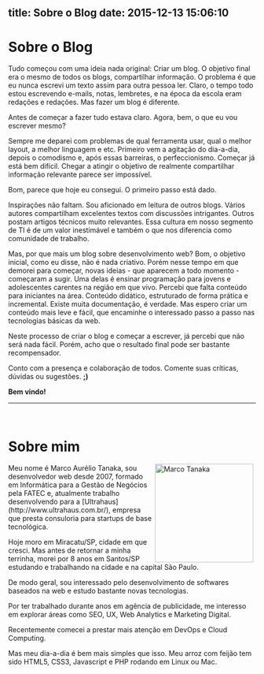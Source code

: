 title: Sobre o Blog
date: 2015-12-13 15:06:10
---

# Sobre o Blog

Tudo começou com uma ideia nada original: Criar um blog.
O objetivo final era o mesmo de todos os blogs, compartilhar informação.
O problema é que eu nunca escrevi um texto assim para outra pessoa ler. Claro, o tempo todo estou escrevendo e-mails, notas, lembretes, e na época da escola eram redações e redações.
Mas fazer um blog é diferente.

Antes de começar a fazer tudo estava claro. Agora, bem, o que eu vou escrever mesmo?

Sempre me deparei com problemas de qual ferramenta usar, qual o melhor layout, a melhor linguagem e etc.
Primeiro vem a agitação do dia-a-dia, depois o comodismo e, após essas barreiras, o perfeccionismo.
Começar já está bem difícil. Chegar a atingir o objetivo de realmente compartilhar informação relevante parece ser impossível.

Bom, parece que hoje eu consegui.
O primeiro passo está dado.

Inspirações não faltam. Sou aficionado em leitura de outros blogs.
Vários autores compartilham excelentes textos com discussões intrigantes.
Outros postam artigos técnicos muito relevantes.
Essa cultura em nosso segmento de TI é de um valor inestimável e também o que nos diferencia como comunidade de trabalho.

Mas, por que mais um blog sobre desenvolvimento web?
Bom, o objetivo inicial, como eu disse, não é nada criativo.
Porém nesse tempo em que demorei para começar, novas ideias - que aparecem a todo momento - começaram a sugir.
Uma delas é ensinar programação para jovens e adolescentes carentes na região em que vivo.
Percebi que falta conteúdo para iniciantes na área. Conteúdo didático, estruturado de forma prática e incremental.
Existe muita documentação, é verdade. Mas espero criar um conteúdo mais leve e fácil, que encaminhe o interessado passo a passo nas tecnologias básicas da web.

Neste processo de criar o blog e começar a escrever, já percebi que não será nada fácil.
Porém, acho que o resultado final pode ser bastante recompensador.

Conto com a presença e colaboração de todos.
Comente suas críticas, dúvidas ou sugestões. **;)**

**Bem vindo!**

---
&nbsp;
 
# Sobre mim

<img src="/images/marco-tanaka.jpg" alt="Marco Tanaka" align="right" width="200" hspace="5">
Meu nome é Marco Aurélio Tanaka, sou desenvolvedor web desde 2007,
formado em Informática para a Gestão de Negócios pela FATEC e,
atualmente trabalho desenvolvendo para a [Ultrahaus](http://www.ultrahaus.com.br/), empresa
que presta consuloria para startups de base tecnológica.

Hoje moro em Miracatu/SP, cidade em que cresci. Mas antes de retornar a minha terrinha, morei por 8 anos em Santos/SP estudando e trabalhando na cidade e na capital São Paulo.

De modo geral, sou interessado pelo desenvolvimento de softwares baseados na web e estudo bastante novas tecnologias.

Por ter trabalhado durante anos em agência de publicidade, me interesso em explorar áreas como SEO, UX, Web Analytics e Marketing Digital.

Recentemente comecei a prestar mais atenção em DevOps e Cloud Computing.  

Mas meu dia-a-dia é bem mais simples que isso. Meu arroz com feijão tem sido HTML5, CSS3, Javascript e PHP rodando em Linux ou Mac.